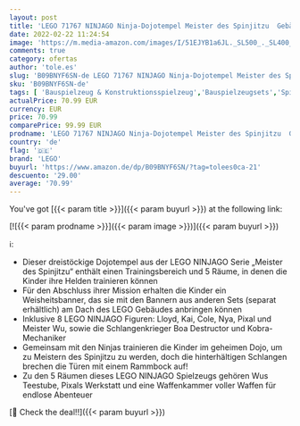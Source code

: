 ```yaml
---
layout: post
title: 'LEGO 71767 NINJAGO Ninja-Dojotempel Meister des Spinjitzu  Gebäude-Set mit Lloyd  Kai und Schlangen-Figuren  Spielzeug ab 8 Jahren'
date: 2022-02-22 11:24:54
image: 'https://m.media-amazon.com/images/I/51EJYB1a6JL._SL500_._SL400_.jpg'
comments: true
category: ofertas
author: 'tole.es'
slug: 'B09BNYF6SN-de LEGO 71767 NINJAGO Ninja-Dojotempel Meister des Spinjitzu...'
sku: 'B09BNYF6SN-de'
tags: [ 'Bauspielzeug & Konstruktionsspielzeug','Bauspielzeugsets','Spielzeug','lego', ]
actualPrice: 70.99 EUR
currency: EUR
price: 70.99
comparePrice: 99.99 EUR
prodname: 'LEGO 71767 NINJAGO Ninja-Dojotempel Meister des Spinjitzu  Gebäude-Set mit Lloyd  Kai und Schlangen-Figuren  Spielzeug ab 8 Jahren'
country: 'de'
flag: '🇩🇪'
brand: 'LEGO'
buyurl: 'https://www.amazon.de/dp/B09BNYF6SN/?tag=tolees0ca-21'
descuento: '29.00'
average: '70.99'
---
```


You've got [{{< param title >}}]({{< param buyurl >}}) at the following link:

[![{{< param prodname >}}]({{< param image >}})]({{< param buyurl >}})

ℹ️:

- Dieser dreistöckige Dojotempel aus der LEGO NINJAGO Serie „Meister des Spinjitzu“ enthält einen Trainingsbereich und 5 Räume, in denen die Kinder ihre Helden trainieren können
- Für den Abschluss ihrer Mission erhalten die Kinder ein Weisheitsbanner, das sie mit den Bannern aus anderen Sets (separat erhältlich) am Dach des LEGO Gebäudes anbringen können
- Inklusive 8 LEGO NINJAGO Figuren: Lloyd, Kai, Cole, Nya, Pixal und Meister Wu, sowie die Schlangenkrieger Boa Destructor und Kobra-Mechaniker
- Gemeinsam mit den Ninjas trainieren die Kinder im geheimen Dojo, um zu Meistern des Spinjitzu zu werden, doch die hinterhältigen Schlangen brechen die Türen mit einem Rammbock auf!
- Zu den 5 Räumen dieses LEGO NINJAGO Spielzeugs gehören Wus Teestube, Pixals Werkstatt und eine Waffenkammer voller Waffen für endlose Abenteuer

[🛒 Check the deal!!]({{< param buyurl >}})
